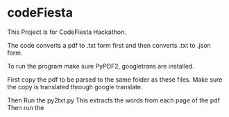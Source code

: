 # codeFiesta

This Project is for CodeFiesta Hackathon.

The code converts a pdf to .txt form first and then converts .txt to .json form.

To run the program make sure PyPDF2, googletrans are installed.

First copy the pdf to be parsed to the same folder as these files.
Make sure the copy is translated through google translate.

Then Run the py2txt.py
This extracts the words from each page of the pdf
Then run the 

